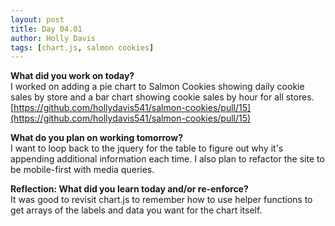 ```yaml
---
layout: post
title: Day 04.01
author: Holly Davis
tags: [chart.js, salmon cookies]
---
```


**What did you work on today?**  
I worked on adding a pie chart to Salmon Cookies showing daily cookie sales by store and a bar chart showing cookie sales by hour for all stores.
[https://github.com/hollydavis541/salmon-cookies/pull/15](https://github.com/hollydavis541/salmon-cookies/pull/15)

**What do you plan on working tomorrow?**  
I want to loop back to the jquery for the table to figure out why it's appending additional information each time. I also plan to refactor the site to be mobile-first with media queries.

**Reflection: What did you learn today and/or re-enforce?**  
It was good to revisit chart.js to remember how to use helper functions to get arrays of the labels and data you want for the chart itself.

